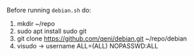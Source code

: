 Before running `debian.sh` do:
1. mkdir ~/repo
2. sudo apt install sudo git
3. git clone https://github.com/qeni/debian.git ~/repo/debian
4. visudo -> username ALL=(ALL) NOPASSWD:ALL